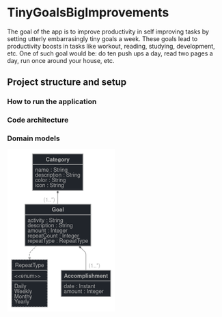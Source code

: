 # TinyGoalsBigImprovements

The goal of the app is to improve productivity in self improving tasks by setting utterly embarrasingly tiny goals a week. These goals lead to productivity boosts in tasks like workout, reading, studying, development, etc. One of such goal would be: do ten push ups a day, read two pages a day, run once around your house, etc.

## Project structure and setup

### How to run the application

### Code architecture

### Domain models

![](docs/doman_model_graph.png)